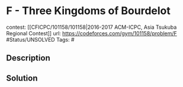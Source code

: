 # F - Three Kingdoms of Bourdelot

contest: [[CFICPC/101158/101158|2016-2017 ACM-ICPC, Asia Tsukuba Regional Contest]]
url: https://codeforces.com/gym/101158/problem/F
#Status/UNSOLVED
Tags: #

## Description

## Solution

